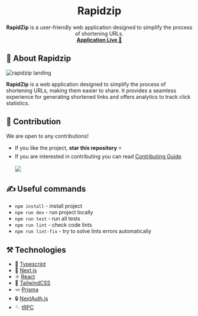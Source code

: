 <h1 align="center">
    Rapidzip
</h1>

<p align="center">
    <strong>RapidZip</strong> is a user-friendly web application designed to simplify the process of shortening URLs.</br>
    <strong>
        <a href="https://rapidzip.xyz">Application Live 🔮</a>
    </strong>
</p>

## 🤯 About Rapidzip

<img src="https://cdn.discordapp.com/attachments/620697449727787058/1195721162072801300/image.png" alt="rapidzip landing" />

<p>

<strong>RapidZip</strong> is a web application designed to simplify the process of shortening URLs, making them easier to share. It provides a seamless experience for generating shortened links and offers analytics to track click statistics.

</p>

## 🤗 Contribution

We are open to any contributions!

-   If you like the project, <strong>star this repository </strong> ⭐
-   If you are interested in contributing you can read [Contributing Guide](https://github.com/Medinaadev/rapidzip/blob/main/CONTRIBUTING.md)
    </br> </br>
    <a href="https://github.com/Medinaadev/rapidzip/graphs/contributors">
    <img src="https://contrib.rocks/image?repo=Medinaadev/rapidzip" />
    </a>

## ✍️ Useful commands

-   `npm install` - install project
-   `npm run dev` - run project locally
-   `npm run test` - run all tests
-   `npm run lint` - check code lints
-   `npm run lint-fix` - try to solve lints errors automatically

## ⚒️ Technologies

-   💙 [Typescript](https://www.typescriptlang.org/)
-   🚀 [Next.js](https://nextjs.org/)
-   ⚛️ [React](https://reactjs.org/)
-   🎨 [TailwindCSS](https://tailwindcss.com)
-   🪢 [Prisma](https://prisma.io/)
-   🔒 [NextAuth.js](https://next-auth.js.org/)
-   🪡 [tRPC](https://trpc.io/)
